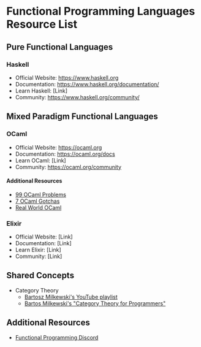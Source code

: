 
# Functional Programming Languages Resource List

## Pure Functional Languages

### Haskell
- Official Website: https://www.haskell.org
- Documentation: https://www.haskell.org/documentation/
- Learn Haskell: [Link]
- Community: https://www.haskell.org/community/


## Mixed Paradigm Functional Languages

### OCaml
- Official Website: https://ocaml.org
- Documentation: https://ocaml.org/docs
- Learn OCaml: [Link]
- Community: https://ocaml.org/community

#### Additional Resources
- [99 OCaml Problems](https://ocaml.org/exercises)
- [7 OCaml Gotchas](https://dev.to/chshersh/7-ocaml-gotchas-207e)
- [Real World OCaml](https://dev.realworldocaml.org/)

### Elixir
- Official Website: [Link]
- Documentation: [Link]
- Learn Elixir: [Link]
- Community: [Link]

## Shared Concepts
- Category Theory
	* [Bartosz Milkewski's YouTube playlist](https://youtube.com/playlist?list=PLbgaMIhjbmEnaH_LTkxLI7FMa2HsnawM_&si=eTD42ZJk1Kpf7cgr)
	* [Bartos Milkewski's "Category Theory for Programmers"](https://bartoszmilewski.com/2014/10/28/category-theory-for-programmers-the-preface/)

## Additional Resources
- [Functional Programming Discord](https://discord.com/invite/kENVVQ5)

